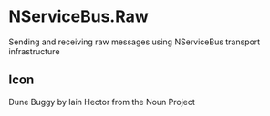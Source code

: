 # NServiceBus.Raw

Sending and receiving raw messages using NServiceBus transport infrastructure

## Icon

Dune Buggy by Iain Hector from the Noun Project
